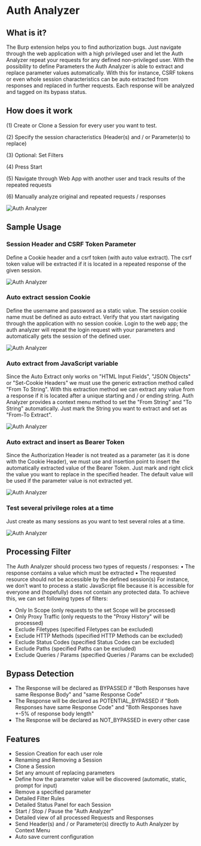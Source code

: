 # Auth Analyzer

## What is it?
The Burp extension helps you to find authorization bugs. Just navigate through the web application with a high privileged user and let the Auth Analyzer repeat your requests for any defined non-privileged user. With the possibility to define Parameters the Auth Analyzer is able to extract and replace parameter values automatically. With this for instance, CSRF tokens or even whole session characteristics can be auto extracted from responses and replaced in further requests. Each response will be analyzed and tagged on its bypass status. 

## How does it work
(1) Create or Clone a Session for every user you want to test.

(2) Specify the session characteristics (Header(s) and / or Parameter(s) to replace)

(3) Optional: Set Filters

(4) Press Start

(5) Navigate through Web App with another user and track results of the repeated requests

(6) Manually analyze original and repeated requests / responses 


![Auth Analyzer](https://github.com/simioni87/auth_analyzer/blob/main/pics/complete_gui.png)


## Sample Usage

### Session Header and CSRF Token Parameter
Define a Cookie header and a csrf token (with auto value extract). The csrf token value will be extracted if it is located in a repeated response of the given session.

![Auth Analyzer](https://github.com/simioni87/auth_analyzer/blob/main/pics/session_header_with_csrf_token.png)

### Auto extract session Cookie
Define the username and password as a static value. The session cookie name must be defined as auto extract. Verify that you start navigating through the application with no session cookie. Login to the web app; the auth analyzer will repeat the login request with your parameters and automatically gets the session of the defined user.

![Auth Analyzer](https://github.com/simioni87/auth_analyzer/blob/main/pics/auto_extract_session_id.png)

### Auto extract from JavaScript variable
Since the Auto Extract only works on "HTML Input Fields", "JSON Objects" or "Set-Cookie Headers" we must use the generic extraction method called "From To String". With this extraction method we can extract any value from a response if it is located after a unique starting and / or ending string. Auth Analyzer provides a context menu method to set the "From String" and "To String" automatically. Just mark the String you want to extract and set as "From-To Extract".

![Auth Analyzer](https://github.com/simioni87/auth_analyzer/blob/main/pics/auto_extract_csrftoken_from_js_var.png)

### Auto extract and insert as Bearer Token
Since the Authorization Header is not treated as a parameter (as it is done with the Cookie Header), we must use and insertion point to insert the automatically extracted value of the Bearer Token. Just mark and right click the value you want to replace in the specified header. The default value will be used if the parameter value is not extracted yet.

![Auth Analyzer](https://github.com/simioni87/auth_analyzer/blob/main/pics/autp_extract_and_insert_bearer_token.png)

### Test several privilege roles at a time
Just create as many sessions as you want to test several roles at a time. 

![Auth Analyzer](https://github.com/simioni87/auth_analyzer/blob/main/pics/several_sessions.png)

## Processing Filter
The Auth Analyzer should process two types of requests / responses:
•	The response contains a value which must be extracted
•	The requested resource should not be accessible by the defined session(s)
For instance, we don’t want to process a static JavaScript file because it is accessible for everyone and (hopefully) does not contain any protected data. To achieve this, we can set following types of filters:
*	Only In Scope (only requests to the set Scope will be processed)
*	Only Proxy Traffic (only requests to the "Proxy History" will be processed)
*	Exclude Filetypes (specified Filetypes can be excluded)
*	Exclude HTTP Methods (specified HTTP Methods can be excluded)
*	Exclude Status Codes (specified Status Codes can be excluded)
*	Exclude Paths (specified Paths can be excluded)
*	Exclude Queries / Params (specified Queries / Params can be excluded) 

## Bypass Detection
*	The Response will be declared as BYPASSED if "Both Responses have same Response Body" and "same Response Code"
*	The Response will be declared as POTENTIAL_BYPASSED if "Both Responses have same Response Code" and "Both Responses have +-5% of response body length"
*	The Response will be declared as NOT_BYPASSED in every other case

## Features
*	Session Creation for each user role
*	Renaming and Removing a Session
*   Clone a Session
*	Set any amount of replacing parameters
*	Define how the parameter value will be discovered (automatic, static, prompt for input)
*	Remove a specified parameter
*	Detailed Filter Rules
*	Detailed Status Panel for each Session
*	Start / Stop / Pause the "Auth Analyzer"
*	Detailed view of all processed Requests and Responses
*	Send Header(s) and / or Parameter(s) directly to Auth Analyzer by Context Menu
*   Auto save current configuration 
